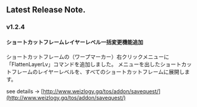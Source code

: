 ## Latest Release Note.

### v1.2.4

#### ショートカットフレームレイヤーレベル一括変更機能追加

ショートカットフレームの（ワープマーカー）右クリックメニューに「FlattenLayerLv」コマンドを追加しました。
メニューを出したショートカットフレームのレイヤーレベルを、すべてのショートカットフレームに展開します。

see details -> [http://www.weizlogy.gq/tos/addon/savequest/](http://www.weizlogy.gq/tos/addon/savequest/) 